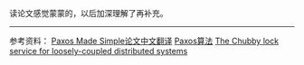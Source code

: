 读论文感觉蒙蒙的，以后加深理解了再补充。


---
参考资料：
[Paxos Made Simple论文中文翻译](https://github.com/oldratlee/translations/tree/master/paxos-made-simple)
[Paxos算法](https://zh.wikipedia.org/wiki/Paxos%E7%AE%97%E6%B3%95)
[The Chubby lock service for loosely-coupled distributed systems](https://static.googleusercontent.com/media/research.google.com/en//archive/chubby-osdi06.pdf)
